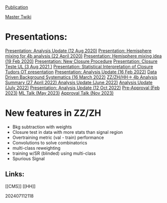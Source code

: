 
[Publication]([https://link.springer.com/article/10.1140/epjc/s10052-024-13021-z#Bib1)



[Master Twiki](https://twiki.cern.ch/twiki/bin/view/CMS/DiBoson4b)


# Presentations: 
[Presentation: Analysis Update (12 Aug 2020)](https://indico.cern.ch/event/943915/#8-zzzh-4b-analysis-update)
[Presentation: Hemisphere mixing for 4b analysis (22 April 2020)](https://indico.cern.ch/event/904966/#7-hemisphere-mixing-for-4b-ana)
[Presentation: Hemisphere mixing idea (19 Feb 2020)](https://indico.cern.ch/event/882445/#b-363125-higgs-to-bb)
[Presentation: New Closure Procedure](https://indico.cern.ch/event/996938/contributions/4253941/attachments/2201084/3722891/ZB4b_new_closure_procedure_VH_group_meeting.pdf)
[Presentation: Closure Teste UL (3 Aug 2021 )](https://indico.cern.ch/event/904966/#7-hemisphere-mixing-for-4b-ana)
[Presentation: Statistical Interpretation of Closure](https://indico.cern.ch/event/1071750/#b-431981-higgs-to-bb)
[Tudors OT presentation](https://indico.cern.ch/event/1051224/contributions/4569120/attachments/2337900/3985125/Manole_Phystat2021%5B53%5D.pdf)
[Presentation: Analysis Update (16 Feb 2022)](https://indico.cern.ch/event/1109092/#b-445618-higgs-to-bb)
[Data Driven Background Systematics (16 March 2022)](https://indico.cern.ch/event/1109094/contributions/4780211/attachments/2409200/4124958/background_systematics_update_2020_03_16.pdf)
[ZZ/ZH/HH-> 4b Analysis Summary (27 April 2022) ](https://indico.cern.ch/event/1109097/contributions/4841457/attachments/2432782/4166139/analysis_summary_2022_04_27.pdf)
[Analysis Update (June 2022)](https://indico.cern.ch/event/1154440/contributions/4902814/attachments/2458420/4214499/analysis_summary_2022_06_08.pdf)
[Analysis Update (July 2022)](https://indico.cern.ch/event/1154442/contributions/4950018/attachments/2476240/4249697/background_systematics_and_sensitivity_update_2022_07_06.pdf)
[Presentation: Analysis Update (12 Oct 2022)](https://indico.cern.ch/event/1201779/#28-update-on-zzzh-to-4b-analys)
[Pre-Approval (Feb 2023)](https://indico.cern.ch/event/1233745/#16-pre-approval-of-hig-22-011)
[ML Talk (May 2023)](https://indico.cern.ch/event/1279476/#33-machine-learning-in-hig-22)
[Approval Talk (Nov 2023)](https://indico.cern.ch/event/1344769/)


# New features in ZZ/ZH
- Bkg subtraction with weights
- Closure test in data with more stats than signal region
- Overtraining metric (val - train) performance
- Convolutions to solve combinatorics 
- multi-class reweighting
- training w/SR (blinded) using multi-class
- Spurious Signal 

## Links: 

[[CMS]]
[[HH]]

202407112118
